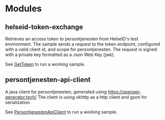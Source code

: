 # Modules

## helseid-token-exchange

Retrieves an access token to persontjenesten from HelseID's test environment. The sample sends a request to
the token endpoint, configured with a valid client id, and scope for persontjenesten. The request is signed
with a private key formatted as a Json Web Key (jwk).

See [GetToken](demo/helseid-token-exchange/src/main/java/GetToken.java) to run a working sample.

## persontjenesten-api-client

A java client for persontjenesten, generated using https://openapi-generator.tech/
The client is using okhttp as a http client and gson for serialization.

See [PersontjenestenApiClient](demo/api-client/src/main/java/PersontjenestenApiClient.java) to run a working sample.
